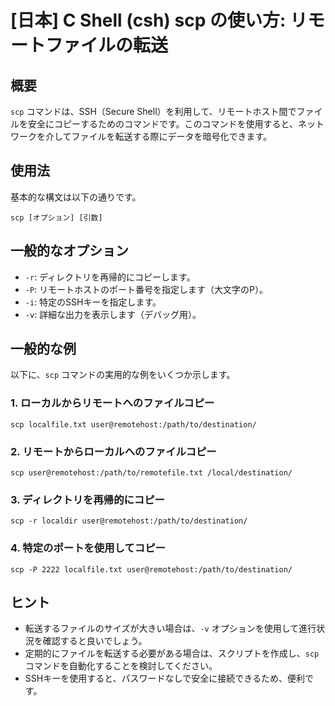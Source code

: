 # [日本] C Shell (csh) scp の使い方: リモートファイルの転送

## 概要
`scp` コマンドは、SSH（Secure Shell）を利用して、リモートホスト間でファイルを安全にコピーするためのコマンドです。このコマンドを使用すると、ネットワークを介してファイルを転送する際にデータを暗号化できます。

## 使用法
基本的な構文は以下の通りです。

```
scp [オプション] [引数]
```

## 一般的なオプション
- `-r`: ディレクトリを再帰的にコピーします。
- `-P`: リモートホストのポート番号を指定します（大文字のP）。
- `-i`: 特定のSSHキーを指定します。
- `-v`: 詳細な出力を表示します（デバッグ用）。

## 一般的な例
以下に、`scp` コマンドの実用的な例をいくつか示します。

### 1. ローカルからリモートへのファイルコピー
```
scp localfile.txt user@remotehost:/path/to/destination/
```

### 2. リモートからローカルへのファイルコピー
```
scp user@remotehost:/path/to/remotefile.txt /local/destination/
```

### 3. ディレクトリを再帰的にコピー
```
scp -r localdir user@remotehost:/path/to/destination/
```

### 4. 特定のポートを使用してコピー
```
scp -P 2222 localfile.txt user@remotehost:/path/to/destination/
```

## ヒント
- 転送するファイルのサイズが大きい場合は、`-v` オプションを使用して進行状況を確認すると良いでしょう。
- 定期的にファイルを転送する必要がある場合は、スクリプトを作成し、`scp` コマンドを自動化することを検討してください。
- SSHキーを使用すると、パスワードなしで安全に接続できるため、便利です。